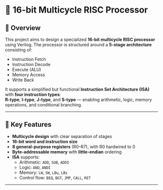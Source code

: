 # 🧠 16-bit Multicycle RISC Processor

## 📌 Overview

This project aims to design a specialized **16-bit multicycle RISC processor** using Verilog. The processor is structured around a **5-stage architecture** consisting of:

- Instruction Fetch
- Instruction Decode
- Execute (ALU)
- Memory Access
- Write Back

It supports a simplified but functional **Instruction Set Architecture (ISA)** with **four instruction types**:  
**R-type**, **I-type**, **J-type**, and **S-type** — enabling arithmetic, logic, memory operations, and conditional branching.

---

## 🧱 Key Features

- **Multicycle design** with clear separation of stages
- **16-bit word and instruction size**
- **8 general-purpose registers** (R0–R7), with R0 hardwired to 0
- **Byte-addressable memory** with **little-endian** ordering
- **ISA** supports:
  - Arithmetic: `ADD`, `SUB`, `ADDI`
  - Logic: `AND`, `ANDI`
  - Memory: `LW`, `SW`, `LBu`, `LBs`
  - Control flow: `BEQ`, `BGT`, `JMP`, `CALL`, `RET`

---
